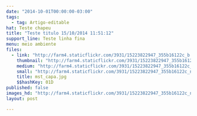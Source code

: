 ```yaml
---
date: "2014-10-01T00:00:00-03:00"
tags:
  - tag: Artigo-editable
hat: Teste chapeu
title: "Teste titulo 15/10/2014 11:51:12"
support_line: Teste linha fina
menu: meio ambiente
files:
  - link: "http://farm4.staticflickr.com/3931/15223822947_355b16122c_b.jpg"
    thumbnail: "http://farm4.staticflickr.com/3931/15223822947_355b16122c_t.jpg"
    medium: "http://farm4.staticflickr.com/3931/15223822947_355b16122c_z.jpg"
    small: "http://farm4.staticflickr.com/3931/15223822947_355b16122c_n.jpg"
    title: mst_capa.jpg
    $$hashKey: 01D
published: false
images_hd: "http://farm4.staticflickr.com/3931/15223822947_355b16122c_n.jpg"
layout: post

---
```

